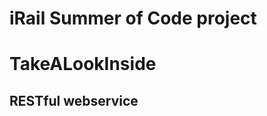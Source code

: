 iRail Summer of Code project
============================

<h1> TakeALookInside </h1>
<h2> RESTful webservice </h2>
